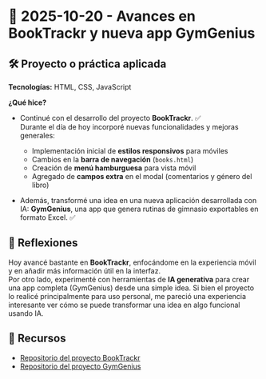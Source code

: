 # 📅 2025-10-20 - Avances en BookTrackr y nueva app GymGenius  

## 🛠️ Proyecto o práctica aplicada  

**Tecnologías:** HTML, CSS, JavaScript  

**¿Qué hice?**  

- Continué con el desarrollo del proyecto **BookTrackr**. ✅  
  Durante el día de hoy incorporé nuevas funcionalidades y mejoras generales:  
  - Implementación inicial de **estilos responsivos** para móviles  
  - Cambios en la **barra de navegación** (`books.html`)  
  - Creación de **menú hamburguesa** para vista móvil  
  - Agregado de **campos extra** en el modal (comentarios y género del libro)  

- Además, transformé una idea en una nueva aplicación desarrollada con IA: **GymGenius**, una app que genera rutinas de gimnasio exportables en formato Excel. ✅  

## 💭 Reflexiones  

Hoy avancé bastante en **BookTrackr**, enfocándome en la experiencia móvil y en añadir más información útil en la interfaz.  
Por otro lado, experimenté con herramientas de **IA generativa** para crear una app completa (GymGenius) desde una simple idea. Si bien el proyecto lo realicé principalmente para uso personal, me pareció una experiencia interesante ver cómo se puede transformar una idea en algo funcional usando IA.  

## 🔗 Recursos  

- [Repositorio del proyecto BookTrackr](https://github.com/juanbautistamalina/booktrackr)  
- [Repositorio del proyecto GymGenius](https://github.com/juanbautistamalina/gym-genius)  